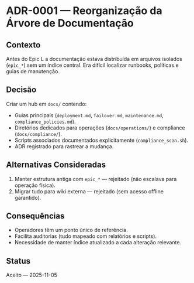 # ADR-0001 — Reorganização da Árvore de Documentação

## Contexto

Antes do Epic L a documentação estava distribuída em arquivos isolados (`epic_*`)
sem um índice central. Era difícil localizar runbooks, políticas e guias de
manutenção.

## Decisão

Criar um hub em `docs/` contendo:

- Guias principais (`deployment.md`, `failover.md`, `maintenance.md`,
  `compliance_policies.md`).
- Diretórios dedicados para operações (`docs/operations/`) e compliance
  (`docs/compliance/`).
- Scripts associados documentados explicitamente (`compliance_scan.sh`).
- ADR registrado para rastrear a mudança.

## Alternativas Consideradas

1. Manter estrutura antiga com `epic_*` — rejeitado (não escalava para operação
   física).
2. Migrar tudo para wiki externa — rejeitado (sem acesso offline garantido).

## Consequências

- Operadores têm um ponto único de referência.
- Facilita auditorias (tudo mapeado com relatórios e scripts).
- Necessidade de manter índice atualizado a cada alteração relevante.

## Status

Aceito — 2025-11-05
